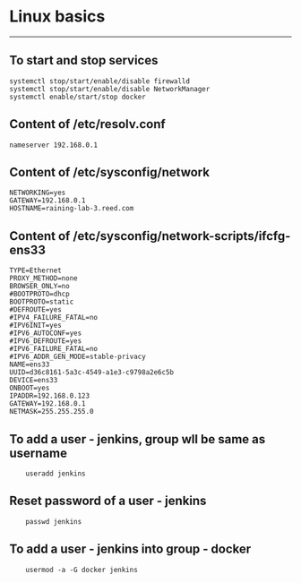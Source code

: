 # Linux basics
***

## To start and stop services
    systemctl stop/start/enable/disable firewalld
    systemctl stop/start/enable/disable NetworkManager
    systemctl enable/start/stop docker

## Content of /etc/resolv.conf
    nameserver 192.168.0.1
    
## Content of /etc/sysconfig/network
```
NETWORKING=yes
GATEWAY=192.168.0.1
HOSTNAME=raining-lab-3.reed.com
```

## Content of /etc/sysconfig/network-scripts/ifcfg-ens33
```
TYPE=Ethernet
PROXY_METHOD=none
BROWSER_ONLY=no
#BOOTPROTO=dhcp
BOOTPROTO=static
#DEFROUTE=yes
#IPV4_FAILURE_FATAL=no
#IPV6INIT=yes
#IPV6_AUTOCONF=yes
#IPV6_DEFROUTE=yes
#IPV6_FAILURE_FATAL=no
#IPV6_ADDR_GEN_MODE=stable-privacy
NAME=ens33
UUID=d36c8161-5a3c-4549-a1e3-c9798a2e6c5b
DEVICE=ens33
ONBOOT=yes
IPADDR=192.168.0.123
GATEWAY=192.168.0.1
NETMASK=255.255.255.0
```

## To add a user - jenkins, group wll be same as username
        useradd jenkins 

## Reset password of a user - jenkins
        passwd jenkins 
        
## To add a user - jenkins into group - docker
        usermod -a -G docker jenkins
        



